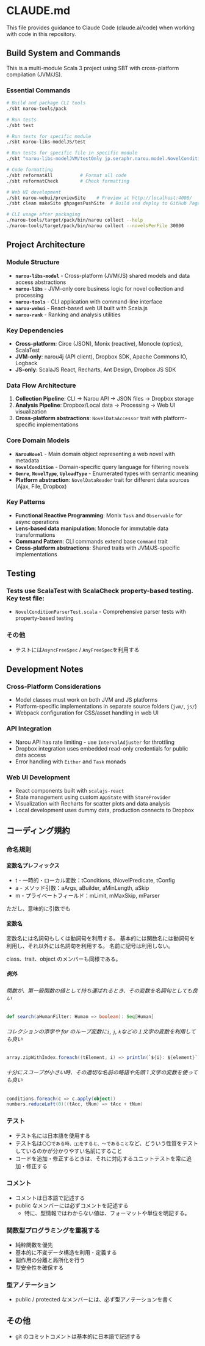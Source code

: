 # CLAUDE.md

This file provides guidance to Claude Code (claude.ai/code) when working with code in this repository.

## Build System and Commands

This is a multi-module Scala 3 project using SBT with cross-platform compilation (JVM/JS).

### Essential Commands

```bash
# Build and package CLI tools
./sbt narou-tools/pack

# Run tests
./sbt test

# Run tests for specific module
./sbt narou-libs-modelJS/test

# Run tests for specific file in specific module
./sbt "narou-libs-modelJVM/testOnly jp.seraphr.narou.model.NovelConditionParserTest"

# Code formatting
./sbt reformatAll          # Format all code
./sbt reformatCheck        # Check formatting

# Web UI development
./sbt narou-webui/previewSite    # Preview at http://localhost:4000/
./sbt clean makeSite ghpagesPushSite  # Build and deploy to GitHub Pages

# CLI usage after packaging
./narou-tools/target/pack/bin/narou collect --help
./narou-tools/target/pack/bin/narou collect --novelsPerFile 30000
```

## Project Architecture

### Module Structure

- **`narou-libs-model`** - Cross-platform (JVM/JS) shared models and data access abstractions
- **`narou-libs`** - JVM-only core business logic for novel collection and processing
- **`narou-tools`** - CLI application with command-line interface
- **`narou-webui`** - React-based web UI built with Scala.js
- **`narou-rank`** - Ranking and analysis utilities

### Key Dependencies

- **Cross-platform**: Circe (JSON), Monix (reactive), Monocle (optics), ScalaTest
- **JVM-only**: narou4j (API client), Dropbox SDK, Apache Commons IO, Logback
- **JS-only**: ScalaJS React, Recharts, Ant Design, Dropbox JS SDK

### Data Flow Architecture

1. **Collection Pipeline**: CLI → Narou API → JSON files → Dropbox storage
2. **Analysis Pipeline**: Dropbox/Local data → Processing → Web UI visualization
3. **Cross-platform abstractions**: `NovelDataAccessor` trait with platform-specific implementations

### Core Domain Models

- **`NarouNovel`** - Main domain object representing a web novel with metadata
- **`NovelCondition`** - Domain-specific query language for filtering novels
- **`Genre`**, **`NovelType`**, **`UploadType`** - Enumerated types with semantic meaning
- **Platform abstraction**: `NovelDataReader` trait for different data sources (Ajax, File, Dropbox)

### Key Patterns

- **Functional Reactive Programming**: Monix `Task` and `Observable` for async operations
- **Lens-based data manipulation**: Monocle for immutable data transformations
- **Command Pattern**: CLI commands extend base `Command` trait
- **Cross-platform abstractions**: Shared traits with JVM/JS-specific implementations

## Testing

### Tests use ScalaTest with ScalaCheck property-based testing. Key test file:

- `NovelConditionParserTest.scala` - Comprehensive parser tests with property-based testing

### その他

- テストには`AsyncFreeSpec` / `AnyFreeSpec`を利用する

## Development Notes

### Cross-Platform Considerations

- Model classes must work on both JVM and JS platforms
- Platform-specific implementations in separate source folders (`jvm/`, `js/`)
- Webpack configuration for CSS/asset handling in web UI

### API Integration

- Narou API has rate limiting - use `IntervalAdjuster` for throttling
- Dropbox integration uses embedded read-only credentials for public data access
- Error handling with `Either` and `Task` monads

### Web UI Development

- React components built with `scalajs-react`
- State management using custom `AppState` with `StoreProvider`
- Visualization with Recharts for scatter plots and data analysis
- Local development uses dummy data, production connects to Dropbox

## コーディング規約

### 命名規則

#### 変数名プレフィックス

- t - 一時的・ローカル変数：tConditions, tNovelPredicate, tConfig
- a - メソッド引数：aArgs, aBuilder, aMinLength, aSkip
- m - プライベートフィールド：mLimit, mMaxSkip, mParser

ただし、意味的に引数でも

#### 変数名

変数名には名詞句もしくは動詞句を利用する。
基本的には関数名には動詞句を利用し、それ以外には名詞句を利用する。
名前に記号は利用しない。

class、trait、object のメンバーも同様である。

##### 例外

###### 関数が、第一級関数の値として持ち運ばれるとき、その変数を名詞句としても良い

```scala
def search(aHumanFilter: Human => boolean): Seq[Human]
```

###### コレクションの添字や for のループ変数に`i`, `j`, `k`などの１文字の変数を利用しても良い

```scala
array.zipWithIndex.foreach((tElement, i) => println(`${i}: ${element}`))
```

###### 十分にスコープが小さい時、その適切な名前の略語や先頭 1 文字の変数を使っても良い

```scala
conditions.foreach(c => c.apply(object))
numbers.reduceLeft(0)((tAcc, tNum) => tAcc + tNum)
```

### テスト

- テスト名には日本語を使用する
- テスト名は`〇〇である時、□□をすると、～であること`など、どういう性質をテストしているのかが分かりやすい名前にすること
- コードを追加・修正するときは、それに対応するユニットテストを常に追加・修正する

### コメント

- コメントは日本語で記述する
- public なメンバーには必ずコメントを記述する
  - 特に、型情報ではわからない値は、フォーマットや単位を明記する。

### 関数型プログラミングを重視する

- 純粋関数を優先
- 基本的に不変データ構造を利用・定義する
- 副作用の分離と局所化を行う
- 型安全性を確保する

### 型アノテーション

- public / protected なメンバーには、必ず型アノテーションを書く

## その他

- git のコミットコメントは基本的に日本語で記述する
